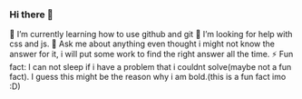 ### Hi there 👋
🌱 I’m currently learning how to use github and git
🤔 I’m looking for help with css and js.
💬 Ask me about anything even thought i might not know the answer for it, i will put some work to find the right answer all the time.
⚡ Fun fact: I can not sleep if i have a problem that i couldnt solve(maybe not a fun fact). I guess this might be the reason why i am bold.(this is a fun fact imo :D)
<!--
**CenkErdonmez/CenkErdonmez** is a ✨ _special_ ✨ repository because its `README.md` (this file) appears on your GitHub profile.

Here are some ideas to get you started:

- 🔭 I’m currently working on ...
- 🌱 I’m currently learning ...
- 👯 I’m looking to collaborate on ...
- 🤔 I’m looking for help with ...
- 💬 Ask me about ...
- 📫 How to reach me: ...
- 😄 Pronouns: ...
- ⚡ Fun fact: ...
-->
